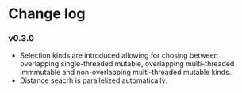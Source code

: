 # Change log
### v0.3.0
* Selection kinds are introduced allowing for chosing between overlapping single-threaded mutable, overlapping multi-threaded immmutable and non-overlapping multi-threaded mutable kinds.
* Distance seacrh is parallelized automatically.
